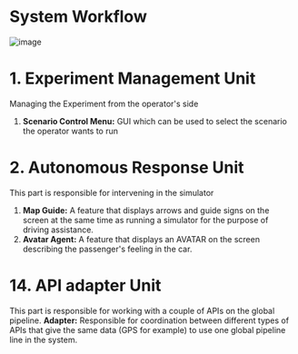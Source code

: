 # System Workflow

![image](https://github.com/ArielMobileLab/System/assets/76939624/e66bd43b-7886-40e7-845c-fb116a69ddfe)

# 1. Experiment Management Unit

Managing the Experiment from the operator's side
1) **Scenario Control Menu:** GUI  which can be used to select the scenario the operator wants to run


# 2. Autonomous Response Unit

This part is responsible for intervening in the simulator
1) **Map Guide:** A feature that displays arrows and guide signs on the screen at the same time as running a simulator for the purpose of driving assistance.
2) **Avatar Agent:** A feature that displays an AVATAR on the screen describing the passenger's feeling in the car.

# 14. API adapter Unit

This part is responsible for working with a couple of APIs on the global pipeline.
**Adapter:** Responsible for coordination between different types of APIs that give the same data (GPS for example) to use one global pipeline line in the system.
